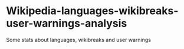 # Wikipedia-languages-wikibreaks-user-warnings-analysis
Some stats about languages, wikibreaks and user warnings
